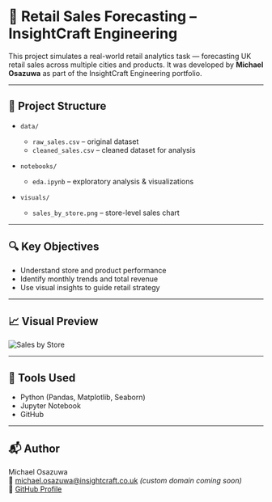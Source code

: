# 🧠 Retail Sales Forecasting – InsightCraft Engineering

This project simulates a real-world retail analytics task — forecasting UK retail sales across multiple cities and products. It was developed by **Michael Osazuwa** as part of the InsightCraft Engineering portfolio.

---

## 📁 Project Structure

- `data/`
  - `raw_sales.csv` – original dataset
  - `cleaned_sales.csv` – cleaned dataset for analysis

- `notebooks/`
  - `eda.ipynb` – exploratory analysis & visualizations

- `visuals/`
  - `sales_by_store.png` – store-level sales chart

---

## 🔍 Key Objectives

- Understand store and product performance
- Identify monthly trends and total revenue
- Use visual insights to guide retail strategy

---

## 📈 Visual Preview

![Sales by Store](../retail-sales-forecasting/sales_by_store.png)

---

## 🔧 Tools Used

- Python (Pandas, Matplotlib, Seaborn)
- Jupyter Notebook
- GitHub

---

## 📬 Author

Michael Osazuwa  
📧 michael.osazuwa@insightcraft.co.uk *(custom domain coming soon)*  
🔗 [GitHub Profile](https://github.com/MichaelOsazuwa)
